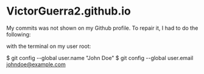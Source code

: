 # VictorGuerra2.github.io
My commits was not shown on my Github profile. To repair it, I had to do the following:

with the terminal on my user root:


$ git config --global user.name "John Doe"
$ git config --global user.email johndoe@example.com
